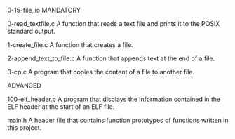 0-15-file_io
MANDATORY

0-read_textfile.c
A function that reads a text file and prints it to the POSIX standard output.

1-create_file.c
A function that creates a file.

2-append_text_to_file.c
A function that appends text at the end of a file.

3-cp.c
A program that copies the content of a file to another file.

ADVANCED

100-elf_header.c
A program that displays the information contained in the ELF header at the start of an ELF file.

main.h
A header file that contains function prototypes of functions written in this project.

